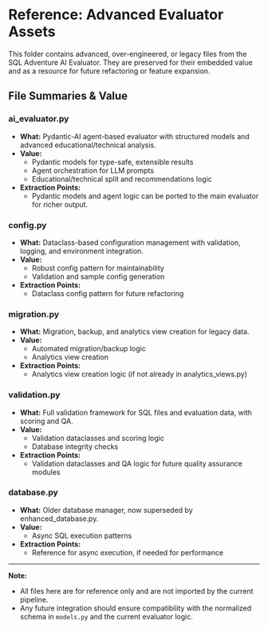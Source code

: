 # Reference: Advanced Evaluator Assets

This folder contains advanced, over-engineered, or legacy files from the SQL Adventure AI Evaluator. They are preserved for their embedded value and as a resource for future refactoring or feature expansion.

## File Summaries & Value

### ai_evaluator.py
- **What:** Pydantic-AI agent-based evaluator with structured models and advanced educational/technical analysis.
- **Value:**
  - Pydantic models for type-safe, extensible results
  - Agent orchestration for LLM prompts
  - Educational/technical split and recommendations logic
- **Extraction Points:**
  - Pydantic models and agent logic can be ported to the main evaluator for richer output.

### config.py
- **What:** Dataclass-based configuration management with validation, logging, and environment integration.
- **Value:**
  - Robust config pattern for maintainability
  - Validation and sample config generation
- **Extraction Points:**
  - Dataclass config pattern for future refactoring

### migration.py
- **What:** Migration, backup, and analytics view creation for legacy data.
- **Value:**
  - Automated migration/backup logic
  - Analytics view creation
- **Extraction Points:**
  - Analytics view creation logic (if not already in analytics_views.py)

### validation.py
- **What:** Full validation framework for SQL files and evaluation data, with scoring and QA.
- **Value:**
  - Validation dataclasses and scoring logic
  - Database integrity checks
- **Extraction Points:**
  - Validation dataclasses and QA logic for future quality assurance modules

### database.py
- **What:** Older database manager, now superseded by enhanced_database.py.
- **Value:**
  - Async SQL execution patterns
- **Extraction Points:**
  - Reference for async execution, if needed for performance

---

**Note:**
- All files here are for reference only and are not imported by the current pipeline.
- Any future integration should ensure compatibility with the normalized schema in `models.py` and the current evaluator logic.